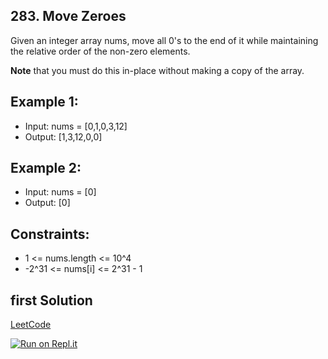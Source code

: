 ## 283. Move Zeroes
Given an integer array nums, move all 0's to the end of it while maintaining the relative order of the non-zero elements.

**Note** that you must do this in-place without making a copy of the array.

## Example 1:
- Input: nums = [0,1,0,3,12]
- Output: [1,3,12,0,0]

## Example 2:
- Input: nums = [0]
- Output: [0]

## Constraints:
- 1 <= nums.length <= 10^4
- -2^31 <= nums[i] <= 2^31 - 1

## first Solution
[LeetCode](https://leetcode.com/submissions/detail/708137114/)

[![Run on Repl.it](https://repl.it/badge/github/oscharko/JS-LeetCode-283-Move-Zeroes)](https://replit.com/@oscharko/JS-LeetCode-283-Move-Zeroes)